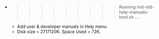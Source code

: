 * >>>>>>>>> Running inst-std-help-manuals-html.sh ...
  * Add user & developer manuals in Help menu.
  * Disk size = 2717120K. Space Used = 72K.
